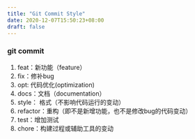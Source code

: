 ```yaml
---
title: "Git Commit Style"
date: 2020-12-07T15:50:23+08:00
draft: false
---
```


### git commit 

1. feat：新功能（feature）
2. fix：修补bug
3. opt: 代码优化(optimization)
4. docs：文档（documentation）
5. style： 格式（不影响代码运行的变动）
6. refactor：重构（即不是新增功能，也不是修改bug的代码变动）
7. test：增加测试
8. chore：构建过程或辅助工具的变动